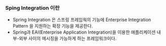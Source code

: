 ### Sping Integration 이란
- Spring Integration 은 스프링 프레임웍의 기능에 Enterprise Integration Pattern 을 지원하는 확장 기능을 제공한다.
- Spring과 EAI(Enterprise Application Integration)을 이용한 애플리케이션 내부-외부 사이의 메시징을 가능하게 하는 프레임워크이다.



